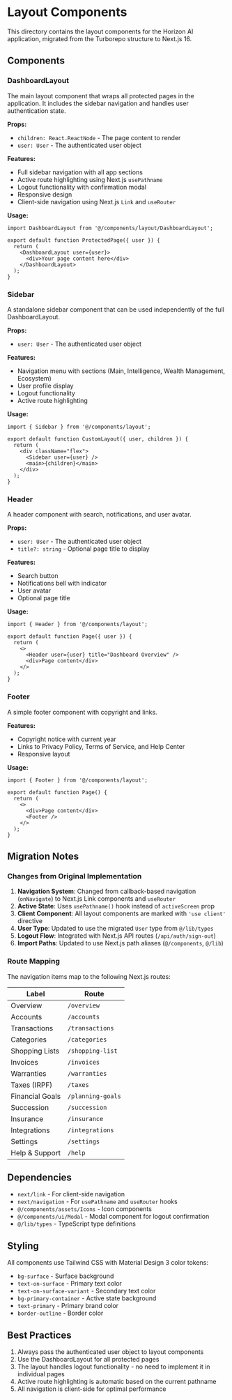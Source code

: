# Layout Components

This directory contains the layout components for the Horizon AI application, migrated from the Turborepo structure to Next.js 16.

## Components

### DashboardLayout

The main layout component that wraps all protected pages in the application. It includes the sidebar navigation and handles user authentication state.

**Props:**

- `children: React.ReactNode` - The page content to render
- `user: User` - The authenticated user object

**Features:**

- Full sidebar navigation with all app sections
- Active route highlighting using Next.js `usePathname`
- Logout functionality with confirmation modal
- Responsive design
- Client-side navigation using Next.js `Link` and `useRouter`

**Usage:**

```tsx
import DashboardLayout from '@/components/layout/DashboardLayout';

export default function ProtectedPage({ user }) {
  return (
    <DashboardLayout user={user}>
      <div>Your page content here</div>
    </DashboardLayout>
  );
}
```

### Sidebar

A standalone sidebar component that can be used independently of the full DashboardLayout.

**Props:**

- `user: User` - The authenticated user object

**Features:**

- Navigation menu with sections (Main, Intelligence, Wealth Management, Ecosystem)
- User profile display
- Logout functionality
- Active route highlighting

**Usage:**

```tsx
import { Sidebar } from '@/components/layout';

export default function CustomLayout({ user, children }) {
  return (
    <div className="flex">
      <Sidebar user={user} />
      <main>{children}</main>
    </div>
  );
}
```

### Header

A header component with search, notifications, and user avatar.

**Props:**

- `user: User` - The authenticated user object
- `title?: string` - Optional page title to display

**Features:**

- Search button
- Notifications bell with indicator
- User avatar
- Optional page title

**Usage:**

```tsx
import { Header } from '@/components/layout';

export default function Page({ user }) {
  return (
    <>
      <Header user={user} title="Dashboard Overview" />
      <div>Page content</div>
    </>
  );
}
```

### Footer

A simple footer component with copyright and links.

**Features:**

- Copyright notice with current year
- Links to Privacy Policy, Terms of Service, and Help Center
- Responsive layout

**Usage:**

```tsx
import { Footer } from '@/components/layout';

export default function Page() {
  return (
    <>
      <div>Page content</div>
      <Footer />
    </>
  );
}
```

## Migration Notes

### Changes from Original Implementation

1. **Navigation System**: Changed from callback-based navigation (`onNavigate`) to Next.js Link components and `useRouter`
2. **Active State**: Uses `usePathname()` hook instead of `activeScreen` prop
3. **Client Component**: All layout components are marked with `'use client'` directive
4. **User Type**: Updated to use the migrated `User` type from `@/lib/types`
5. **Logout Flow**: Integrated with Next.js API routes (`/api/auth/sign-out`)
6. **Import Paths**: Updated to use Next.js path aliases (`@/components`, `@/lib`)

### Route Mapping

The navigation items map to the following Next.js routes:

| Label           | Route             |
| --------------- | ----------------- |
| Overview        | `/overview`       |
| Accounts        | `/accounts`       |
| Transactions    | `/transactions`   |
| Categories      | `/categories`     |
| Shopping Lists  | `/shopping-list`  |
| Invoices        | `/invoices`       |
| Warranties      | `/warranties`     |
| Taxes (IRPF)    | `/taxes`          |
| Financial Goals | `/planning-goals` |
| Succession      | `/succession`     |
| Insurance       | `/insurance`      |
| Integrations    | `/integrations`   |
| Settings        | `/settings`       |
| Help & Support  | `/help`           |

## Dependencies

- `next/link` - For client-side navigation
- `next/navigation` - For `usePathname` and `useRouter` hooks
- `@/components/assets/Icons` - Icon components
- `@/components/ui/Modal` - Modal component for logout confirmation
- `@/lib/types` - TypeScript type definitions

## Styling

All components use Tailwind CSS with Material Design 3 color tokens:

- `bg-surface` - Surface background
- `text-on-surface` - Primary text color
- `text-on-surface-variant` - Secondary text color
- `bg-primary-container` - Active state background
- `text-primary` - Primary brand color
- `border-outline` - Border color

## Best Practices

1. Always pass the authenticated user object to layout components
2. Use the DashboardLayout for all protected pages
3. The layout handles logout functionality - no need to implement it in individual pages
4. Active route highlighting is automatic based on the current pathname
5. All navigation is client-side for optimal performance
